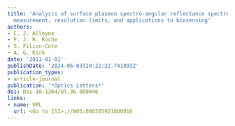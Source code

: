 ```yaml
---
title: 'Analysis of surface plasmon spectro-angular reflectance spectrum: real-time
  measurement, resolution limits, and applications to biosensing'
authors:
- C. J. Alleyne
- P. J. R. Roche
- S. Filion-Cote
- A. G. Kirk
date: '2011-01-01'
publishDate: '2024-06-03T20:22:22.741893Z'
publication_types:
- article-journal
publication: '*Optics Letters*'
doi: Doi 10.1364/Ol.36.000046
links:
- name: URL
  url: <Go to ISI>://WOS:000285921800016
---
```

